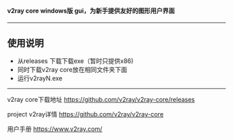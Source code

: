 #### v2ray core windows版 gui，为新手提供友好的图形用户界面

------------

## 使用说明
- 从releases 下载下载exe（暂时只提供x86)
- 同时下载v2ray core放在相同文件夹下面
- 运行v2rayN.exe

------------

v2ray core下载地址
https://github.com/v2ray/v2ray-core/releases

project v2ray详情 
https://github.com/v2ray/v2ray-core

用户手册
https://www.v2ray.com/
